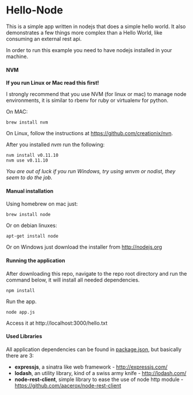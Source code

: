 Hello-Node
==========

This is a simple app written in nodejs that does a simple hello world. It also demonstrates a few things more complex than a Hello World, like consuming an external rest api.

In order to run this example you need to have nodejs installed in your machine.

#### NVM

**If you run Linux or Mac read this first!**

I strongly recommend that you use NVM (for linux or mac) to manage node environments, it is similar to rbenv for ruby or virtualenv for python.

On MAC:

    brew install nvm
    
On Linux, follow the instructions at https://github.com/creationix/nvn.

After you installed *nvm* run the following:

    nvm install v0.11.10
    nvm use v0.11.10

*You are out of luck if you run Windows, try using wnvm or nodist, they seem to do the job.*

#### Manual installation

Using homebrew on mac just:

    brew install node

Or on debian linuxes:

    apt-get install node

Or on Windows just download the installer from http://nodejs.org

#### Running the application

After downloading this repo, navigate to the repo root directory and run the command below, it will install all needed dependencies.

    npm install

Run the app.    

    node app.js
    
Access it at http://localhost:3000/hello.txt

#### Used Libraries

All application dependencies can be found in [package.json](package.json), but basically there are 3:
- **expressjs**, a sinatra like web framework - http://expressjs.com/
- **lodash**, an utility library, kind of a swiss army knife - http://lodash.com/
- **node-rest-client**, simple library to ease the use of node http module - https://github.com/aacerox/node-rest-client

